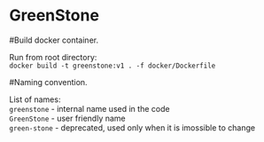 # GreenStone

#Build docker container. 

Run from root directory:  
`docker build -t greenstone:v1 . -f docker/Dockerfile`

#Naming convention. 

List of names:  
`greenstone` - internal name used in the code  
`GreenStone` - user friendly name  
`green-stone` - deprecated, used only when it is imossible to change  
